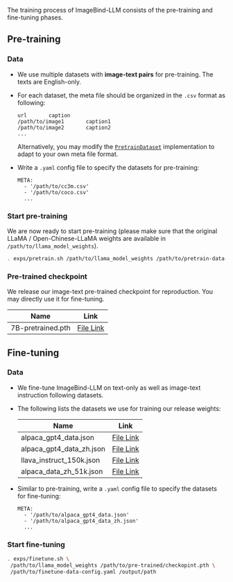 The training process of ImageBind-LLM consists of the pre-training and fine-tuning phases. 

## Pre-training
### Data
* We use multiple datasets with **image-text pairs** for pre-training. The texts are English-only.

* For each dataset, the meta file should be organized in the `.csv` format as following:

  ```
  url		caption
  /path/to/image1		caption1
  /path/to/image2		caption2
  ...
  ```

  Alternatively, you may modify the [`PretrainDataset`](/data/dataset.py) implementation to adapt to your own meta file format.

* Write a `.yaml` config file to specify the datasets for pre-training:
  ```
  META:
    - '/path/to/cc3m.csv'
    - '/path/to/coco.csv'
    ...
  ```

### Start pre-training

We are now ready to start pre-training (please make sure that the original LLaMA / Open-Chinese-LLaMA weights are available in `/path/to/llama_model_weights`). 

```bash
. exps/pretrain.sh /path/to/llama_model_weights /path/to/pretrain-data-config.yaml /output/path
```

### Pre-trained checkpoint
We release our image-text pre-trained checkpoint for reproduction. You may directly use it for fine-tuning.

| Name              | Link                                                                                  |
|-------------------|---------------------------------------------------------------------------------------|
| 7B-pretrained.pth | [File Link](https://huggingface.co/Cxxs/ImageBind-LLM/resolve/main/7B-pretrained.pth) |




## Fine-tuning

### Data

* We fine-tune ImageBind-LLM on text-only as well as image-text instruction following datasets.

* The following lists the datasets we use for training our release weights:

  | Name                     | Link                                                         |
  | ------------------------ | ------------------------------------------------------------ |
  | alpaca_gpt4_data.json    | [File Link](https://github.com/Instruction-Tuning-with-GPT-4/GPT-4-LLM/blob/main/data/alpaca_gpt4_data.json) |
  | alpaca_gpt4_data_zh.json | [File Link](https://github.com/Instruction-Tuning-with-GPT-4/GPT-4-LLM/blob/main/data/alpaca_gpt4_data_zh.json) |
  | llava_instruct_150k.json | [File Link](https://huggingface.co/datasets/liuhaotian/LLaVA-Instruct-150K/raw/main/llava_instruct_150k.json) |
  | alpaca_data_zh_51k.json  | [File Link](https://github.com/ymcui/Chinese-LLaMA-Alpaca/blob/main/data/alpaca_data_zh_51k.json) |

* Similar to pre-training, write a `.yaml` config file to specify the datasets for fine-tuning:

  ```
  META:
    - '/path/to/alpaca_gpt4_data.json'
    - '/path/to/alpaca_gpt4_data_zh.json'
    ...
  ```

### Start fine-tuning

```bash
. exps/finetune.sh \
 /path/to/llama_model_weights /path/to/pre-trained/checkopint.pth \
 /path/to/finetune-data-config.yaml /output/path
```

